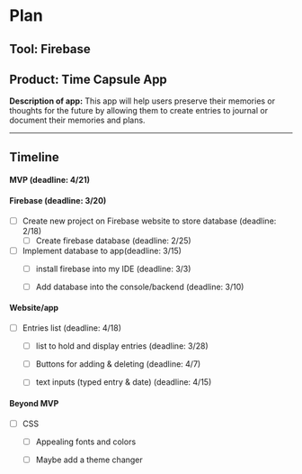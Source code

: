 # Plan

## Tool: Firebase
## Product: Time Capsule App
**Description of app:** This app will help users preserve their memories or thoughts for the future by allowing them to create entries to journal or document their memories and plans.

---

## Timeline

#### MVP (deadline: 4/21)

<!-- - [ ] Task (deadline: X)
  - [ ] Subtask (deadline: X) -->

#### Firebase (deadline: 3/20)

- [ ] Create new project on Firebase website to store database (deadline: 2/18)
  - [ ] Create firebase database (deadline: 2/25)
- [ ] Implement database to app(deadline: 3/15)
  - [ ] install firebase into my IDE (deadline: 3/3)
  - [ ] Add database into the console/backend (deadline: 3/10)


#### Website/app
- [ ] Entries list (deadline: 4/18)
    - [ ] list to hold and display entries (deadline: 3/28)
    - [ ] Buttons for adding & deleting (deadline: 4/7)
    - [ ] text inputs (typed entry & date) (deadline: 4/15)




#### Beyond MVP

- [ ] CSS
  - [ ] Appealing fonts and colors
  - [ ] Maybe add a theme changer


<!-- EXAMPLE

## Tool: APIs
## Product: Green Glass Door riddle app

## Timeline

### MVP

- [ ] Front-end
  - [x] Webpage to collect input from user (deadline: 4/15)
  - [ ] Webpage to display "yes, but a ___ can't" or "no, but a ___ can" (deadline: 5/1)
- [x] Back-end
  - [x] Use regex to test whether or not the word can go through the GGD (deadline: 3/1)
  - [x] Use the Twinword API to find related words (deadline: 3/15)
    - [ ] Iterate through the words until an opposite example can be found (deadline: 4/1)

#### Beyond MVP

- [ ] Use another API to make sure the opposite example is a noun
- [ ] Automate notification of API limit to make sure I don’t exceed free quota
- [ ] A multiple choice quizzer that will test the user’s knowledge of the solution

-->





<!-- DO NOT USE THIS YET

| Name | Glows | Grows |
| -------- | ------- | ------- |
|   |   |
|   |   |
|   |   |
|   |   |
|   |   |
|   |   |

-->
